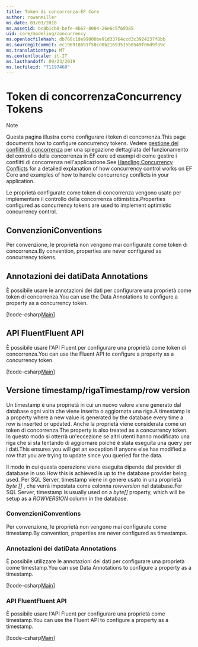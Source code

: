 ```yaml
---
title: Token di concorrenza-EF Core
author: rowanmiller
ms.date: 03/03/2018
ms.assetid: bc8b1cb0-befe-4b67-8004-26e6c5f69385
uid: core/modeling/concurrency
ms.openlocfilehash: db768c1de99000be91d33764ccd3c3924237f8bb
ms.sourcegitcommit: ec196918691f50cd0b21693515b0549f06d9f39c
ms.translationtype: MT
ms.contentlocale: it-IT
ms.lasthandoff: 09/23/2019
ms.locfileid: "71197460"
---
```

# <a name="concurrency-tokens"></a><span data-ttu-id="65f1c-102">Token di concorrenza</span><span class="sxs-lookup"><span data-stu-id="65f1c-102">Concurrency Tokens</span></span>

> [!NOTE]
> <span data-ttu-id="65f1c-103">Questa pagina illustra come configurare i token di concorrenza.</span><span class="sxs-lookup"><span data-stu-id="65f1c-103">This page documents how to configure concurrency tokens.</span></span> <span data-ttu-id="65f1c-104">Vedere [gestione dei conflitti di concorrenza](../saving/concurrency.md) per una spiegazione dettagliata del funzionamento del controllo della concorrenza in EF core ed esempi di come gestire i conflitti di concorrenza nell'applicazione.</span><span class="sxs-lookup"><span data-stu-id="65f1c-104">See [Handling Concurrency Conflicts](../saving/concurrency.md) for a detailed explanation of how concurrency control works on EF Core and examples of how to handle concurrency conflicts in your application.</span></span>

<span data-ttu-id="65f1c-105">Le proprietà configurate come token di concorrenza vengono usate per implementare il controllo della concorrenza ottimistica.</span><span class="sxs-lookup"><span data-stu-id="65f1c-105">Properties configured as concurrency tokens are used to implement optimistic concurrency control.</span></span>

## <a name="conventions"></a><span data-ttu-id="65f1c-106">Convenzioni</span><span class="sxs-lookup"><span data-stu-id="65f1c-106">Conventions</span></span>

<span data-ttu-id="65f1c-107">Per convenzione, le proprietà non vengono mai configurate come token di concorrenza.</span><span class="sxs-lookup"><span data-stu-id="65f1c-107">By convention, properties are never configured as concurrency tokens.</span></span>

## <a name="data-annotations"></a><span data-ttu-id="65f1c-108">Annotazioni dei dati</span><span class="sxs-lookup"><span data-stu-id="65f1c-108">Data Annotations</span></span>

<span data-ttu-id="65f1c-109">È possibile usare le annotazioni dei dati per configurare una proprietà come token di concorrenza.</span><span class="sxs-lookup"><span data-stu-id="65f1c-109">You can use the Data Annotations to configure a property as a concurrency token.</span></span>

[!code-csharp[Main](../../../samples/core/Modeling/DataAnnotations/Concurrency.cs#ConfigureConcurrencyAnnotations)]

## <a name="fluent-api"></a><span data-ttu-id="65f1c-110">API Fluent</span><span class="sxs-lookup"><span data-stu-id="65f1c-110">Fluent API</span></span>

<span data-ttu-id="65f1c-111">È possibile usare l'API Fluent per configurare una proprietà come token di concorrenza.</span><span class="sxs-lookup"><span data-stu-id="65f1c-111">You can use the Fluent API to configure a property as a concurrency token.</span></span>

[!code-csharp[Main](../../../samples/core/Modeling/FluentAPI/Concurrency.cs#ConfigureConcurrencyFluent)]

## <a name="timestamprow-version"></a><span data-ttu-id="65f1c-112">Versione timestamp/riga</span><span class="sxs-lookup"><span data-stu-id="65f1c-112">Timestamp/row version</span></span>

<span data-ttu-id="65f1c-113">Un timestamp è una proprietà in cui un nuovo valore viene generato dal database ogni volta che viene inserita o aggiornata una riga.</span><span class="sxs-lookup"><span data-stu-id="65f1c-113">A timestamp is a property where a new value is generated by the database every time a row is inserted or updated.</span></span> <span data-ttu-id="65f1c-114">Anche la proprietà viene considerata come un token di concorrenza.</span><span class="sxs-lookup"><span data-stu-id="65f1c-114">The property is also treated as a concurrency token.</span></span> <span data-ttu-id="65f1c-115">In questo modo si otterrà un'eccezione se altri utenti hanno modificato una riga che si sta tentando di aggiornare poiché è stata eseguita una query per i dati.</span><span class="sxs-lookup"><span data-stu-id="65f1c-115">This ensures you will get an exception if anyone else has modified a row that you are trying to update since you queried for the data.</span></span>

<span data-ttu-id="65f1c-116">Il modo in cui questa operazione viene eseguita dipende dal provider di database in uso.</span><span class="sxs-lookup"><span data-stu-id="65f1c-116">How this is achieved is up to the database provider being used.</span></span> <span data-ttu-id="65f1c-117">Per SQL Server, timestamp viene in genere usato in una proprietà *byte []* , che verrà impostata come colonna *rowversion* nel database.</span><span class="sxs-lookup"><span data-stu-id="65f1c-117">For SQL Server, timestamp is usually used on a *byte[]* property, which will be setup as a *ROWVERSION* column in the database.</span></span>

### <a name="conventions"></a><span data-ttu-id="65f1c-118">Convenzioni</span><span class="sxs-lookup"><span data-stu-id="65f1c-118">Conventions</span></span>

<span data-ttu-id="65f1c-119">Per convenzione, le proprietà non vengono mai configurate come timestamp.</span><span class="sxs-lookup"><span data-stu-id="65f1c-119">By convention, properties are never configured as timestamps.</span></span>

### <a name="data-annotations"></a><span data-ttu-id="65f1c-120">Annotazioni dei dati</span><span class="sxs-lookup"><span data-stu-id="65f1c-120">Data Annotations</span></span>

<span data-ttu-id="65f1c-121">È possibile utilizzare le annotazioni dei dati per configurare una proprietà come timestamp.</span><span class="sxs-lookup"><span data-stu-id="65f1c-121">You can use Data Annotations to configure a property as a timestamp.</span></span>

[!code-csharp[Main](../../../samples/core/Modeling/DataAnnotations/Timestamp.cs#ConfigureTimestampAnnotations)]

### <a name="fluent-api"></a><span data-ttu-id="65f1c-122">API Fluent</span><span class="sxs-lookup"><span data-stu-id="65f1c-122">Fluent API</span></span>

<span data-ttu-id="65f1c-123">È possibile usare l'API Fluent per configurare una proprietà come timestamp.</span><span class="sxs-lookup"><span data-stu-id="65f1c-123">You can use the Fluent API to configure a property as a timestamp.</span></span>

[!code-csharp[Main](../../../samples/core/Modeling/FluentAPI/Timestamp.cs#ConfigureTimestampFluent)]
